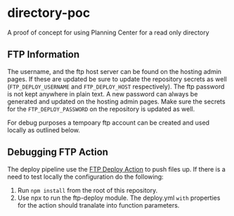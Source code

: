 # directory-poc
A proof of concept for using Planning Center for a read only directory

## FTP Information
The username, and the ftp host server can be found on the hosting admin
pages. If these are updated be sure to update the repository secrets as
well (`FTP_DEPLOY_USERNAME` and `FTP_DEPLOY_HOST` respectively). The
ftp password is not kept anywhere in plain text. A new password can
always be generated and updated on the hosting admin pages. Make sure
the secrets for the `FTP_DEPLOY_PASSWORD` on the repository is updated
as well.

For debug purposes a tempoary ftp account can be created and used
locally as outlined below.

## Debugging FTP Action
The deploy pipeline use the
[FTP Deploy Action](https://github.com/SamKirkland/FTP-Deploy-Action)
to push files up. If there is a need to test locally the configuration
do the following:

1. Run `npm install` from the root of this repository.
2. Use npx to run the ftp-deploy module. The deploy.yml `with` properties for the action should tranalate into function parameters.
